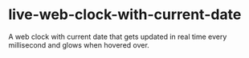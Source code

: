 # live-web-clock-with-current-date
 A web clock with current date that gets updated in real time every millisecond and glows when hovered over.
